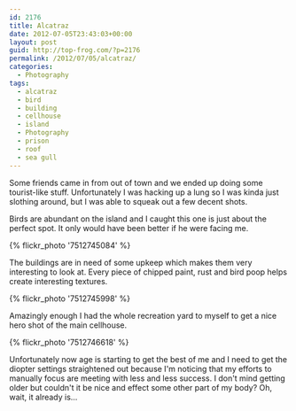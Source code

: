 ```yaml
---
id: 2176
title: Alcatraz
date: 2012-07-05T23:43:03+00:00
layout: post
guid: http://top-frog.com/?p=2176
permalink: /2012/07/05/alcatraz/
categories:
  - Photography
tags:
  - alcatraz
  - bird
  - building
  - cellhouse
  - island
  - Photography
  - prison
  - roof
  - sea gull
---
```

Some friends came in from out of town and we ended up doing some tourist-like stuff. Unfortunately I was hacking up a lung so I was kinda just slothing around, but I was able to squeak out a few decent shots.

Birds are abundant on the island and I caught this one is just about the perfect spot. It only would have been better if he were facing me.

{% flickr_photo '7512745084' %}

The buildings are in need of some upkeep which makes them very interesting to look at. Every piece of chipped paint, rust and bird poop helps create interesting textures.

{% flickr_photo '7512745998' %}

Amazingly enough I had the whole recreation yard to myself to get a nice hero shot of the main cellhouse.

{% flickr_photo '7512746618' %}

Unfortunately now age is starting to get the best of me and I need to get the diopter settings straightened out because I'm noticing that my efforts to manually focus are meeting with less and less success. I don't mind getting older but couldn't it be nice and effect some other part of my body? Oh, wait, it already is…
